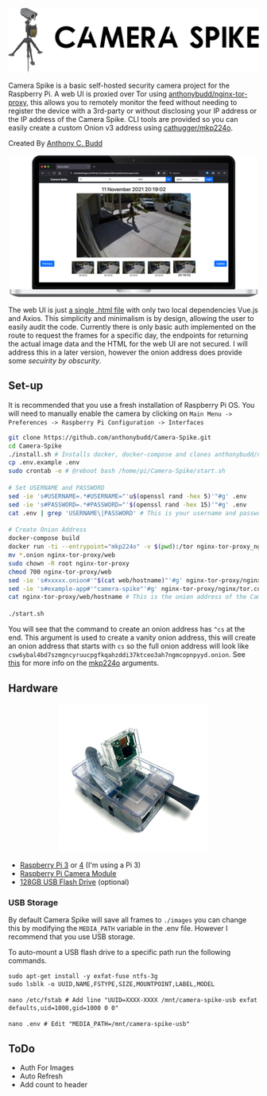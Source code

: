 <p align="center">
    <img src="https://github.com/anthonybudd/camera-spike/raw/master/docs/img/header.png" alt="Header">
</p>

Camera Spike is a basic self-hosted security camera project for the Raspberry Pi. A web UI is proxied over Tor using [anthonybudd/nginx-tor-proxy](https://github.com/anthonybudd/nginx-tor-proxy), this allows you to remotely monitor the feed without needing to register the device with a 3rd-party or without disclosing your IP address or the IP address of the Camera Spike. CLI tools are provided so you can easily create a custom Onion v3 address using [cathugger/mkp224o](https://github.com/cathugger/mkp224o).

Created By [Anthony C. Budd](https://github.com/anthonybudd)


<p align="center">
    <img src="https://github.com/anthonybudd/Camera-Spike/raw/master/docs/img/screenshot.png?v=2" width="500" alt="screenshot">
</p>

The web UI is just [a single .html file](https://github.com/anthonybudd/Camera-Spike/blob/master/src/ui/index.html) with only two local dependencies Vue.js and Axios. This simplicity and minimalism is by design, allowing the user to easily audit the code. Currently there is only basic auth implemented on the route to request the frames for a specific day, the endpoints for returning the actual image data and the HTML for the web UI are not secured. I will address this in a later version, however the onion address does provide some _secuirity by obscurity_.


## Set-up
It is recommended that you use a fresh installation of Raspberry Pi OS. You will need to manually enable the camera by clicking on `Main Menu -> Preferences -> Raspberry Pi Configuration -> Interfaces`

```sh
git clone https://github.com/anthonybudd/Camera-Spike.git
cd Camera-Spike
./install.sh # Installs docker, docker-compose and clones anthonybudd/nginx-tor-proxy
cp .env.example .env
sudo crontab -e # @reboot bash /home/pi/Camera-Spike/start.sh

# Set USERNAME and PASSWORD
sed -ie 's#USERNAME=.*#USERNAME="'u$(openssl rand -hex 5)'"#g' .env
sed -ie 's#PASSWORD=.*#PASSWORD="'$(openssl rand -hex 15)'"#g' .env
cat .env | grep 'USERNAME\|PASSWORD' # This is your username and password

# Create Onion Address
docker-compose build
docker run -ti --entrypoint="mkp224o" -v $(pwd):/tor nginx-tor-proxy_nginx-tor-proxy -n 1 -S 10 -d /tor ^cs 
mv *.onion nginx-tor-proxy/web
sudo chown -R root nginx-tor-proxy
chmod 700 nginx-tor-proxy/web
sed -ie 's#xxxxx.onion#'"$(cat web/hostname)"'#g' nginx-tor-proxy/nginx/tor.conf
sed -ie 's#example-app#'"camera-spike"'#g' nginx-tor-proxy/nginx/tor.conf
cat nginx-tor-proxy/web/hostname # This is the onion address of the Camera Spike

./start.sh
```

You will see that the command to create an onion address has `^cs` at the end. This argument is used to create a vanity onion address, this will create an onion address that starts with `cs` so the full onion address will look like `csw6ybal4bd7szmgncyruucpgfkqahzddi37ktceo3ah7ngmcopnpyyd.onion`. See [this](https://github.com/cathugger/mkp224o/blob/74a13ae5c0ecd26c5bca8ea35edb00a649719ff2/main.c#L400) for more info on the [mkp224o](https://github.com/cathugger/mkp224o) arguments.

## Hardware
<p align="center">
    <img src="https://github.com/anthonybudd/camera-spike/raw/master/docs/img/pi-with-camera.png" width="300" alt="Pi with camera">
</p>

- [Raspberry Pi 3](https://www.amazon.com/CanaKit-Raspberry-Complete-Starter-Kit/dp/B01C6Q2GSY/) or [4](https://www.amazon.com/CanaKit-Raspberry-4GB-Starter-Kit/dp/B07V5JTMV9) (I'm using a Pi 3)
- [Raspberry Pi Camera Module](https://www.amazon.com/dp/B07M9Q43MX)
- [128GB USB Flash Drive](https://www.amazon.com/dp/B07BPG9YX9) (optional)


### USB Storage
By default Camera Spike will save all frames to `./images` you can change this by modifying the `MEDIA_PATH` variable in the .env file. However I recommend that you use USB storage. 

To auto-mount a USB flash drive to a specific path run the following commands.
```
sudo apt-get install -y exfat-fuse ntfs-3g
sudo lsblk -o UUID,NAME,FSTYPE,SIZE,MOUNTPOINT,LABEL,MODEL

nano /etc/fstab # Add line "UUID=XXXX-XXXX /mnt/camera-spike-usb exfat defaults,uid=1000,gid=1000 0 0"

nano .env # Edit "MEDIA_PATH=/mnt/camera-spike-usb"
```


## ToDo
- Auth For Images
- Auto Refresh
- Add count to header